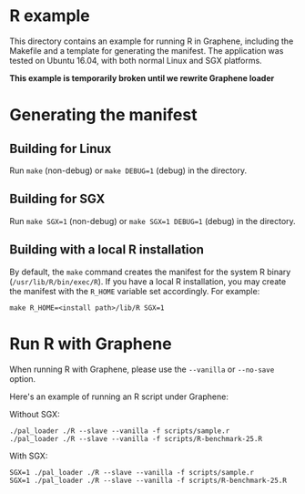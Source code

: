 # R example

This directory contains an example for running R in Graphene, including the
Makefile and a template for generating the manifest. The application was
tested on Ubuntu 16.04, with both normal Linux and SGX platforms.

**This example is temporarily broken until we rewrite Graphene loader**

# Generating the manifest

## Building for Linux

Run `make` (non-debug) or `make DEBUG=1` (debug) in the directory.

## Building for SGX

Run `make SGX=1` (non-debug) or `make SGX=1 DEBUG=1` (debug) in the directory.

## Building with a local R installation

By default, the `make` command creates the manifest for the system R binary
(`/usr/lib/R/bin/exec/R`). If you have a local R installation, you may create
the manifest with the `R_HOME` variable set accordingly. For example:

```
make R_HOME=<install path>/lib/R SGX=1
```

# Run R with Graphene

When running R with Graphene, please use the `--vanilla` or `--no-save` option.

Here's an example of running an R script under Graphene:

Without SGX:
```
./pal_loader ./R --slave --vanilla -f scripts/sample.r
./pal_loader ./R --slave --vanilla -f scripts/R-benchmark-25.R
```

With SGX:
```
SGX=1 ./pal_loader ./R --slave --vanilla -f scripts/sample.r
SGX=1 ./pal_loader ./R --slave --vanilla -f scripts/R-benchmark-25.R
```
